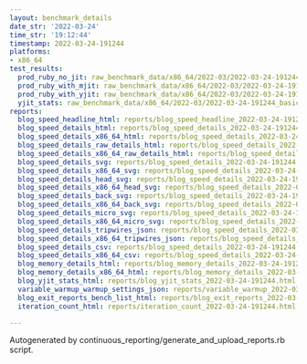 ```yaml
---
layout: benchmark_details
date_str: '2022-03-24'
time_str: '19:12:44'
timestamp: 2022-03-24-191244
platforms:
- x86_64
test_results:
  prod_ruby_no_jit: raw_benchmark_data/x86_64/2022-03/2022-03-24-191244_basic_benchmark_prod_ruby_no_jit.json
  prod_ruby_with_mjit: raw_benchmark_data/x86_64/2022-03/2022-03-24-191244_basic_benchmark_prod_ruby_with_mjit.json
  prod_ruby_with_yjit: raw_benchmark_data/x86_64/2022-03/2022-03-24-191244_basic_benchmark_prod_ruby_with_yjit.json
  yjit_stats: raw_benchmark_data/x86_64/2022-03/2022-03-24-191244_basic_benchmark_yjit_stats.json
reports:
  blog_speed_headline_html: reports/blog_speed_headline_2022-03-24-191244.html
  blog_speed_details_html: reports/blog_speed_details_2022-03-24-191244.html
  blog_speed_details_x86_64_html: reports/blog_speed_details_2022-03-24-191244.x86_64.html
  blog_speed_details_raw_details_html: reports/blog_speed_details_2022-03-24-191244.raw_details.html
  blog_speed_details_x86_64_raw_details_html: reports/blog_speed_details_2022-03-24-191244.x86_64.raw_details.html
  blog_speed_details_svg: reports/blog_speed_details_2022-03-24-191244.svg
  blog_speed_details_x86_64_svg: reports/blog_speed_details_2022-03-24-191244.x86_64.svg
  blog_speed_details_head_svg: reports/blog_speed_details_2022-03-24-191244.head.svg
  blog_speed_details_x86_64_head_svg: reports/blog_speed_details_2022-03-24-191244.x86_64.head.svg
  blog_speed_details_back_svg: reports/blog_speed_details_2022-03-24-191244.back.svg
  blog_speed_details_x86_64_back_svg: reports/blog_speed_details_2022-03-24-191244.x86_64.back.svg
  blog_speed_details_micro_svg: reports/blog_speed_details_2022-03-24-191244.micro.svg
  blog_speed_details_x86_64_micro_svg: reports/blog_speed_details_2022-03-24-191244.x86_64.micro.svg
  blog_speed_details_tripwires_json: reports/blog_speed_details_2022-03-24-191244.tripwires.json
  blog_speed_details_x86_64_tripwires_json: reports/blog_speed_details_2022-03-24-191244.x86_64.tripwires.json
  blog_speed_details_csv: reports/blog_speed_details_2022-03-24-191244.csv
  blog_speed_details_x86_64_csv: reports/blog_speed_details_2022-03-24-191244.x86_64.csv
  blog_memory_details_html: reports/blog_memory_details_2022-03-24-191244.html
  blog_memory_details_x86_64_html: reports/blog_memory_details_2022-03-24-191244.x86_64.html
  blog_yjit_stats_html: reports/blog_yjit_stats_2022-03-24-191244.html
  variable_warmup_warmup_settings_json: reports/variable_warmup_2022-03-24-191244.warmup_settings.json
  blog_exit_reports_bench_list_html: reports/blog_exit_reports_2022-03-24-191244.bench_list.html
  iteration_count_html: reports/iteration_count_2022-03-24-191244.html

---
```

Autogenerated by continuous_reporting/generate_and_upload_reports.rb script.
